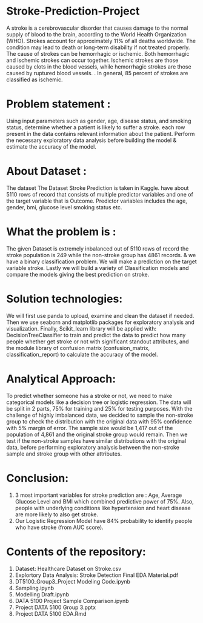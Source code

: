 # Stroke-Prediction-Project

A stroke is a cerebrovascular disorder that causes damage to the normal supply of blood to the brain, according to the World Health Organization (WHO). Strokes account for approximately 11% of all deaths worldwide. The condition may lead to death or long-term disability if not treated properly. The cause of strokes can be hemorrhagic or ischemic. Both hemorrhagic and ischemic strokes can occur together. Ischemic strokes are those caused by clots in the blood vessels, while hemorrhagic strokes are those caused by ruptured blood vessels. . In general, 85 percent of strokes are classified as ischemic. 

# Problem statement :

Using input parameters such as gender, age, disease status, and smoking status, determine whether a patient is likely to suffer a stroke. each row present in the data contains relevant information about the patient. Perform the necessary exploratory data analysis before building the model & estimate the accuracy of the model.

# About Dataset :

The dataset The Dataset Stroke Prediction is taken in Kaggle. have about 5110 rows of record that consists of multiple predictor variables and one of the target variable that is Outcome. Predictor variables includes the age, gender, bmi, glucose level smoking status etc.

# What the problem is :

The given Dataset is extremely inbalanced out of 5110 rows of record the stroke population is 249 while the non-stroke group has 4861 records. & we have a binary classification problem. We will make a prediction on the target variable stroke. Lastly we will build a variety of Classification models and compare the models giving the best prediction on stroke.

# Solution technologies:

We will first use panda to upload, examine and clean the dataset if needed. Then we use seaborn and matplotlib packages for exploratory analysis and visualization. Finally, Scikit_learn library will be applied with: DecisionTreeClassifier to train and predict the data to predict how many people whether get stroke or not with significant standout attributes, and the module library of confusion matrix (confusion_matrix, classification_report) to calculate the accuracy of the model.

# Analytical Approach:

To predict whether someone has a stroke or not, we need to make categorical models like a decision tree or logistic regression. The data will be split in 2 parts, 75% for training and 25% for testing purposes. With the challenge of highly imbalanced data, we decided to sample the non-stroke group to check the distribution with the original data with 95% confidence with 5% margin of error. The sample size would be 1,417 out of the population of 4,861 and the original stroke group would remain. Then we test if the non-stroke samples have similar distributions with the original data, before performing exploratory analysis between the non-stroke sample and stroke group with other attributes.

# Conclusion:
1. 3 most important variables for stroke prediction are : Age, Average Glucose Level and BMI which combined predictive power of 75%. Also, people with underlying conditions like hypertension and heart disease are more likely to also get stroke.
2. Our Logistic Regression Model have 84% probability to identify people who have stroke (from AUC score).

# Contents of the repository:

1. Dataset: Healthcare Dataset on Stroke.csv
2. Explortory Data Analysis: Stroke Detection Final EDA Material.pdf
3. DT5100_Group3_Project Modeling Code.ipynb
4. Sampling.ipynb
5. Modelling Draft.ipynb
6. DATA 5100 Project Sample Comparison.ipynb
7. Project DATA 5100 Group 3.pptx
8. Project DATA 5100 EDA.Rmd
